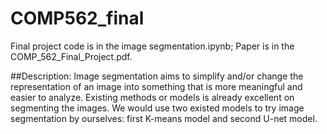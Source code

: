 # COMP562_final
Final project code is in the image segmentation.ipynb; 
Paper is in the COMP_562_Final_Project.pdf.

##Description: 
Image segmentation aims to simplify and/or
change the representation of an image into
something that is more meaningful and easier to
analyze. Existing methods or models is already
excellent on segmenting the images. We would
use two existed models to try image segmentation by ourselves: first K-means model and
second U-net model. 


